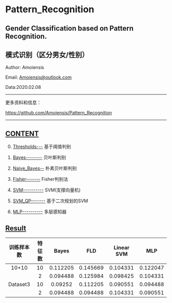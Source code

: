 Pattern_Recognition
=======================================
Gender Classification based on Pattern Recognition. 
---------------------------------------
模式识别（区分男女/性别）
---------------------------------------

Author: Amoiensis

Email: Amoiensis@outlook.com

Data:2020.02.08
***************************************************************
更多资料和信息：

https://github.com/Amoiensis/Pattern_Recognition
***************************************************************

[CONTENT](https://github.com/Amoiensis/Pattern_Recognition)
---------------------------------------
0. [Thresholds---](https://github.com/Amoiensis/Pattern_Recognition/tree/master/Thresholds_Classification)   基于阈值判别

1. [Bayes--------](https://github.com/Amoiensis/Pattern_Recognition/tree/master/Bayes)   贝叶斯判别

2. [Naive_Bayes--](https://github.com/Amoiensis/Pattern_Recognition/tree/master/Naive_Bayes)   朴素贝叶斯判别

3. [Fisher-------](https://github.com/Amoiensis/Pattern_Recognition/tree/master/Fisher)   	Fisher判别法

4. [SVM----------](https://github.com/Amoiensis/Pattern_Recognition/tree/master/SVM)   SVM(支撑向量机)

5. [SVM_QP-------](https://github.com/Amoiensis/Pattern_Recognition/tree/master/SVM_Quadratic_Programming)   基于二次规划的SVM

6. [MLP----------](https://github.com/Amoiensis/Pattern_Recognition/tree/master/MLP)   多层感知器


[Result](https://github.com/Amoiensis/Pattern_Recognition/blob/master/_%E6%A8%A1%E5%BC%8F%E8%AF%86%E5%88%AB_%E6%8A%A5%E5%91%8A.pdf)
---------------------------------------
| 训练样本数 | 特征数 |   Bayes  |    FLD   | Linear SVM |    MLP   |
|:----------:|:------:|:--------:|:--------:|:----------:|:--------:|
|    10+10   |   10   | 0.112205 | 0.145669 |  0.104331  | 0.122047 |
|            |    2   | 0.094488 | 0.125984 |  0.098425  | 0.104331 |
|  Dataset3  |   10   |  0.09252 | 0.112205 |  0.090551  | 0.094488 |
|            |    2   | 0.094488 | 0.094488 |  0.104331  | 0.090551 |